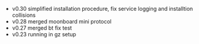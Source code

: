 - v0.30 simplified installation procedure, fix service logging and installtion collisions
- v0.28 merged moonboard mini protocol
- v0.27 merged bt fix test
- v0.23 running in gz setup